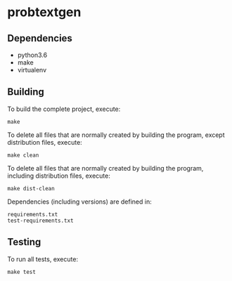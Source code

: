 # probtextgen

Dependencies
------------

* python3.6
* make
* virtualenv


Building
--------

To build the complete project, execute:

    make

To delete all files that are normally created by building the program, except
distribution files, execute:

    make clean

To delete all files that are normally created by building the program,
including distribution files, execute:

    make dist-clean

Dependencies (including versions) are defined in:

	requirements.txt
	test-requirements.txt

Testing
-------

To run all tests, execute:

	make test

